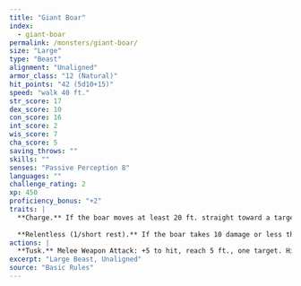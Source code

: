 ```yaml
---
title: "Giant Boar"
index:
  - giant-boar
permalink: /monsters/giant-boar/
size: "Large"
type: "Beast"
alignment: "Unaligned"
armor_class: "12 (Natural)"
hit_points: "42 (5d10+15)"
speed: "walk 40 ft."
str_score: 17
dex_score: 10
con_score: 16
int_score: 2
wis_score: 7
cha_score: 5
saving_throws: ""
skills: ""
senses: "Passive Perception 8"
languages: ""
challenge_rating: 2
xp: 450
proficiency_bonus: "+2"
traits: |
  **Charge.** If the boar moves at least 20 ft. straight toward a target and then hits it with a tusk attack on the same turn, the target takes an extra 7 (2d6) slashing damage. If the target is a creature, it must succeed on a DC 13 Strength saving throw or be knocked prone.
  
  **Relentless (1/short rest).** If the boar takes 10 damage or less that would reduce it to 0 hit points, it is reduced to 1 hit point instead.
actions: |
  **Tusk.** Melee Weapon Attack: +5 to hit, reach 5 ft., one target. Hit: 10 (2d6 + 3) slashing damage.  
excerpt: "Large Beast, Unaligned"
source: "Basic Rules"
---
```

